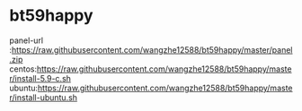 # bt59happy

panel-url :https://raw.githubusercontent.com/wangzhe12588/bt59happy/master/panel.zip
centos:https://raw.githubusercontent.com/wangzhe12588/bt59happy/master/install-5.9-c.sh
ubuntu:https://raw.githubusercontent.com/wangzhe12588/bt59happy/master/install-ubuntu.sh
